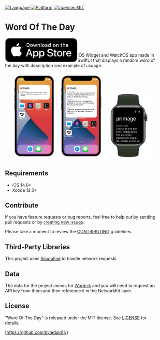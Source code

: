 [![Language](http://img.shields.io/badge/language-swift-orange?style=flat
)](https://developer.apple.com/swift)
[![Platform](https://img.shields.io/badge/platform-iOS%20%7C%20WatchOS-blue)]()
[![License: MIT](https://img.shields.io/badge/License-MIT-yellow.svg)](https://opensource.org/licenses/MIT)

# Word Of The Day
 <a href="https://apps.apple.com/gb/app/word-of-the-day-english/id1551946328"><img align="left" src="Images/app-store-badge.svg" alt="App Store Badge"></a><br><br>
<p align="center">
   <p align="left">
    iOS Widget and WatchOS app made in SwiftUI that displays a random word of the day with description and example of usuage.
  </p>
 

  <div style="text-align: center">
  <img src="Images/preview_medium.png" width="30%" alt="Logo" >
  <img src="Images/preview_large.png" width="30%"alt="Logo" >
  <img src="Images/preview_watchOS.png" width="30%" alt="Logo" >
  </div>
</p>

## Requirements

- iOS 14.0+
- Xcode 12.0+

## Contribute

If you have feature requests or bug reports, feel free to help out by sending pull requests or by [creating new issues](https://github.com/kyledold/WordOfTheDay/issues/new). 

Please take a moment to
review the [CONTRIBUTING](.github/CONTRIBUTING.md) guidelines.
    
## Third-Party Libraries

This project uses [AlamoFire](https://github.com/Alamofire/Alamofire) to handle network requests.

## Data

The data for the project comes for [Wordnik](https://www.wordnik.com/) and you will need to request an API key from them and then reference it in the NetworkKit layer.

## License

"Word Of The Day" is released under the MIT license. See [LICENSE](mit) for details.

[https://github.com/kyledold](/)

[swift-image]:https://img.shields.io/badge/swift-5.0-orange.svg
[swift-url]: https://swift.org/
[license-image]: https://img.shields.io/badge/License-MIT-blue.svg
[license-url]: LICENSE
